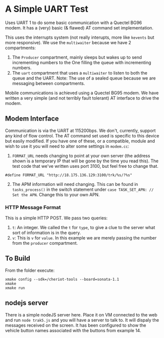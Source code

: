 # A Simple UART Test

Uses UART 1 to do some basic communication with a Quectel BG96 modem. It has a (very) basic (& flawed) AT command set implementation.

This uses the interrupts system (not really interupts, more like `kevents` but more responsive). We use the `multiwaiter` because we have 2 compartments:
 1. The `Producer` compartment, mainly sleeps but wakes up to send incrementing numbers to the One filling the queue with incrementing numbers.
 2. The `uart` compartment that uses a `multiwaiter` to listen to both the queue and the UART.
 Note: The use of a sealed queue because we are messaging between compartments.

Mobile communications is achieved using a Quectel BG95 modem. We have written a very simple (and not terribly fault tolerant) AT interface to drive the modem.

## Modem Interface

Communication is via the UART at 115200bps. We don't, currently, support any kind of flow control.
The AT command set used is specific to this device but easily modified. If you have one of these, or a compatible, module and wish to use it you will need to alter some settings in `modem.cc`:
1. `FORMAT_URL` needs changing to point at your own server (the address shown is a temporary IP that will be gone by the time you read this). The test code that we've written uses port 3100, but feel free to change that.
```
#define FORMAT_URL "http://18.175.136.129:3100/trk/%s/?%s"
```
2. The APM information will need changing. This can be found in `tasks_process()` in the switch statement under `case TASK_SET_APN: // Set the APN`. Change this to your own APN.

### HTTP Message Format
This is a simple HTTP POST. We pass two queries:
1. `t`: An integer. We called the `t` for `type`, to give a clue to the server what sort of information is in the query.
2. `v`: This is `v` for `value`. In this example we are merely passing the number from the `producer` compartment.

## To Build
From the folder execute:
```
xmake config --sdk=/cheriot-tools --board=sonata-1.1
xmake
xmake run
```

## nodejs server
There is a simple nodeJS server here. Place it on VM connected to the web and run `node trak5.js` and you will have a server to talk to. It will dispaly the messages received on the screen. It has been configured to show the vehicle button names associated with the buttons from example 14.